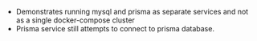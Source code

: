 - Demonstrates running mysql and prisma as separate services and not as a single docker-compose cluster
- Prisma service still attempts to connect to prisma database.
